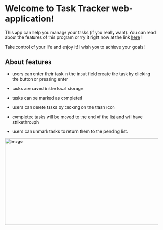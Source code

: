 # Welcome to Task Tracker web-application!

This app can help you manage your tasks (if you really want).
You can read about the features of this program or try it right now at the link [here](https://toryostr.github.io/task-tracker/) !

Take control of your life and enjoy it!
I wish you to achieve your goals!

## About features
- users can enter their task in the input field 
create the task by clicking the button or pressing enter

- tasks are saved in the local storage

- tasks can be marked as completed

- users can delete tasks by clicking on the trash icon

- completed tasks will be moved to the end of the list and will have strikethrough

- users can unmark tasks to return them to the pending list.

<img width="569" height="285" alt="image" src="https://github.com/user-attachments/assets/853e320d-2e61-41f1-aa4a-8a73e3b35349" />



